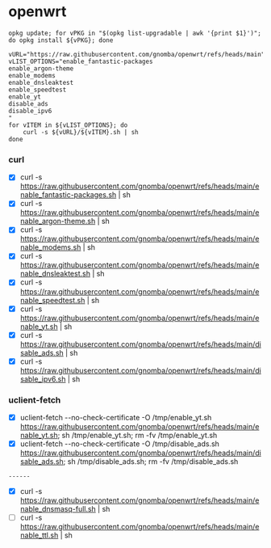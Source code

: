 # openwrt

```
opkg update; for vPKG in "$(opkg list-upgradable | awk '{print $1}')"; do opkg install ${vPKG}; done

vURL="https://raw.githubusercontent.com/gnomba/openwrt/refs/heads/main"
vLIST_OPTIONS="enable_fantastic-packages
enable_argon-theme
enable_modems
enable_dnsleaktest
enable_speedtest
enable_yt
disable_ads
disable_ipv6
"
for vITEM in ${vLIST_OPTIONS}; do
    curl -s ${vURL}/${vITEM}.sh | sh
done
```
 ### curl ###
 - [x] curl -s https://raw.githubusercontent.com/gnomba/openwrt/refs/heads/main/enable_fantastic-packages.sh | sh
 - [x] curl -s https://raw.githubusercontent.com/gnomba/openwrt/refs/heads/main/enable_argon-theme.sh | sh
 - [x] curl -s https://raw.githubusercontent.com/gnomba/openwrt/refs/heads/main/enable_modems.sh | sh
 - [x] curl -s https://raw.githubusercontent.com/gnomba/openwrt/refs/heads/main/enable_dnsleaktest.sh | sh
 - [x] curl -s https://raw.githubusercontent.com/gnomba/openwrt/refs/heads/main/enable_speedtest.sh | sh
 - [x] curl -s https://raw.githubusercontent.com/gnomba/openwrt/refs/heads/main/enable_yt.sh | sh
 - [x] curl -s https://raw.githubusercontent.com/gnomba/openwrt/refs/heads/main/disable_ads.sh | sh
 - [x] curl -s https://raw.githubusercontent.com/gnomba/openwrt/refs/heads/main/disable_ipv6.sh | sh

 ### uclient-fetch ###
 - [x] uclient-fetch --no-check-certificate -O /tmp/enable_yt.sh https://raw.githubusercontent.com/gnomba/openwrt/refs/heads/main/enable_yt.sh; sh /tmp/enable_yt.sh; rm -fv /tmp/enable_yt.sh
 - [x] uclient-fetch --no-check-certificate -O /tmp/disable_ads.sh https://raw.githubusercontent.com/gnomba/openwrt/refs/heads/main/disable_ads.sh; sh /tmp/disable_ads.sh; rm -fv /tmp/disable_ads.sh
```
------
```
 - [x] curl -s https://raw.githubusercontent.com/gnomba/openwrt/refs/heads/main/enable_dnsmasq-full.sh | sh
 - [ ] curl -s https://raw.githubusercontent.com/gnomba/openwrt/refs/heads/main/enable_ttl.sh | sh